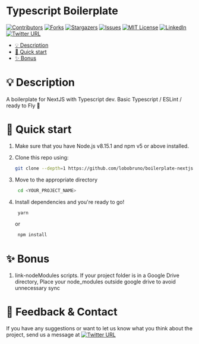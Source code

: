 # Typescript Boilerplate

[![Contributors][contributors-shield]][contributors-url]
[![Forks][forks-shield]][forks-url]
[![Stargazers][stars-shield]][stars-url]
[![Issues][issues-shield]][issues-url]
[![MIT License][license-shield]][license-url]
[![LinkedIn][linkedin-shield]][linkedin-url]
[![Twitter URL][twitter-shield]][twitter-url]

- [💡 Description](#-description)
- [🚀 Quick start](#-quick-start)
- [✨ Bonus](#-bonus)

# 💡 Description

A boilerplate for NextJS with Typescript dev. Basic Typescript / ESLint / ready to Fly 🚀

# 🚀 Quick start

1. Make sure that you have Node.js v8.15.1 and npm v5 or above installed.
2. Clone this repo using:
   ```sh
   git clone --depth=1 https://github.com/lobobruno/boilerplate-nextjs-typescript.git <YOUR_PROJECT_NAME>
   ```
3. Move to the appropriate directory

   ```sh
    cd <YOUR_PROJECT_NAME>
   ```

4. Install dependencies and you're ready to go!
   ```sh
    yarn
   ```
   or
   ```sh
    npm install
   ```

# ✨ Bonus

1. link-nodeModules scripts.
   If your project folder is in a Google Drive directory, Place your node_modules outside google drive to avoid unnecessary sync

# 📣 Feedback & Contact

If you have any suggestions or want to let us know what you think about the project, send us a message at [![Twitter URL][twitter-shield-msg]][twitter-url]

[contributors-shield]: https://img.shields.io/github/contributors/lobobruno/boilerplate-nextjs-typescript.svg?style=for-the-badge
[contributors-url]: https://github.com/lobobruno/boilerplate-nextjs-typescript/graphs/contributors
[forks-shield]: https://img.shields.io/github/forks/lobobruno/boilerplate-nextjs-typescript.svg?style=for-the-badge
[forks-url]: https://github.com/lobobruno/boilerplate-nextjs-typescript/network/members
[stars-shield]: https://img.shields.io/github/stars/lobobruno/boilerplate-nextjs-typescript.svg?style=for-the-badge
[stars-url]: https://github.com/lobobruno/boilerplate-nextjs-typescript/stargazers
[issues-shield]: https://img.shields.io/github/issues/lobobruno/boilerplate-nextjs-typescript.svg?style=for-the-badge
[issues-url]: https://github.com/lobobruno/boilerplate-nextjs-typescript/issues
[license-shield]: https://img.shields.io/github/license/lobobruno/boilerplate-nextjs-typescript.svg?style=for-the-badge
[license-url]: https://github.com/lobobruno/boilerplate-nextjs-typescript/blob/main/LICENSE
[linkedin-shield]: https://img.shields.io/badge/-LinkedIn-black.svg?style=for-the-badge&logo=linkedin&colorB=555
[linkedin-url]: https://linkedin.com/in/lobobruno
[twitter-shield]: https://img.shields.io/twitter/url/https/twitter.com/brunowlf.svg?style=social&label=Follow%20%40brunowlf
[twitter-shield-msg]: https://img.shields.io/twitter/url/https/twitter.com/brunowlf.svg?style=social&label=%20%40brunowlf
[twitter-url]: https://twitter.com/brunowlf

```

```
